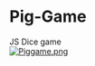 # Pig-Game
JS Dice game
<br>
[![Piggame.png](https://i.postimg.cc/3RDnDkbw/Piggame.png)](https://postimg.cc/34YgsxhM)
